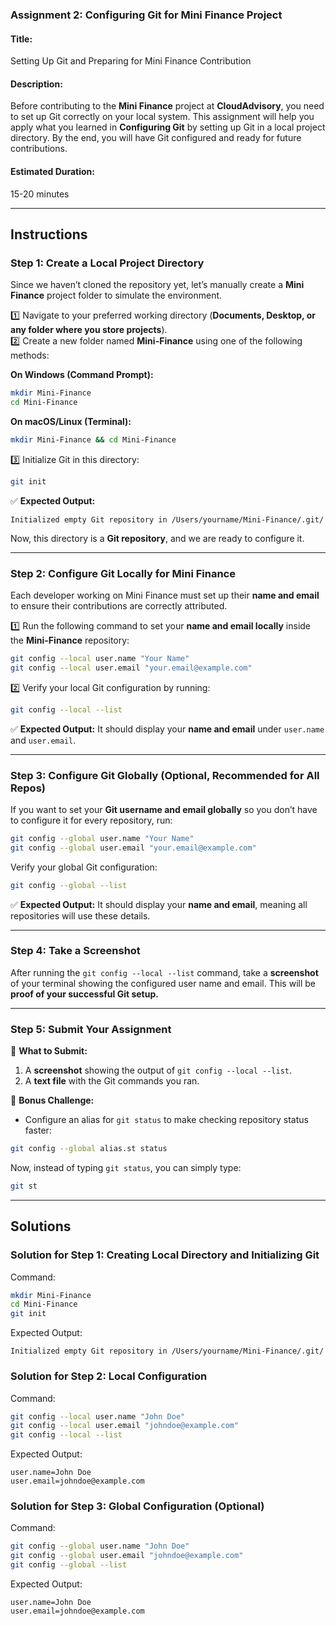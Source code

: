 ### **Assignment 2: Configuring Git for Mini Finance Project**  

#### **Title:**  
Setting Up Git and Preparing for Mini Finance Contribution  

#### **Description:**  
Before contributing to the **Mini Finance** project at **CloudAdvisory**, you need to set up Git correctly on your local system. This assignment will help you apply what you learned in **Configuring Git** by setting up Git in a local project directory. By the end, you will have Git configured and ready for future contributions.  

#### **Estimated Duration:**  
15-20 minutes  

---

## **Instructions**  

### **Step 1: Create a Local Project Directory**  
Since we haven’t cloned the repository yet, let’s manually create a **Mini Finance** project folder to simulate the environment.  

1️⃣ Navigate to your preferred working directory (**Documents, Desktop, or any folder where you store projects**).  
2️⃣ Create a new folder named **Mini-Finance** using one of the following methods:  

**On Windows (Command Prompt):**  

```sh
mkdir Mini-Finance
cd Mini-Finance
```

**On macOS/Linux (Terminal):**  

```sh
mkdir Mini-Finance && cd Mini-Finance
```

3️⃣ Initialize Git in this directory:  

```sh
git init
```

✅ **Expected Output:**  
```
Initialized empty Git repository in /Users/yourname/Mini-Finance/.git/
```
Now, this directory is a **Git repository**, and we are ready to configure it.  

---

### **Step 2: Configure Git Locally for Mini Finance**  
Each developer working on Mini Finance must set up their **name and email** to ensure their contributions are correctly attributed.  

1️⃣ Run the following command to set your **name and email locally** inside the **Mini-Finance** repository:  

```sh
git config --local user.name "Your Name"
git config --local user.email "your.email@example.com"
```

2️⃣ Verify your local Git configuration by running:  

```sh
git config --local --list
```

✅ **Expected Output:** It should display your **name and email** under `user.name` and `user.email`.  

---

### **Step 3: Configure Git Globally (Optional, Recommended for All Repos)**  
If you want to set your **Git username and email globally** so you don’t have to configure it for every repository, run:  

```sh
git config --global user.name "Your Name"
git config --global user.email "your.email@example.com"
```

Verify your global Git configuration:  

```sh
git config --global --list
```

✅ **Expected Output:** It should display your **name and email**, meaning all repositories will use these details.  

---

### **Step 4: Take a Screenshot**  
After running the `git config --local --list` command, take a **screenshot** of your terminal showing the configured user name and email. This will be **proof of your successful Git setup.**  

---

### **Step 5: Submit Your Assignment**  
📌 **What to Submit:**  
1. A **screenshot** showing the output of `git config --local --list`.  
2. A **text file** with the Git commands you ran.  

📌 **Bonus Challenge:**  
- Configure an alias for `git status` to make checking repository status faster:  

```sh
git config --global alias.st status
```

Now, instead of typing `git status`, you can simply type:  

```sh
git st
```

---

## **Solutions**  

### **Solution for Step 1: Creating Local Directory and Initializing Git**  
Command:  

```sh
mkdir Mini-Finance
cd Mini-Finance
git init
```
Expected Output:  

```
Initialized empty Git repository in /Users/yourname/Mini-Finance/.git/
```

### **Solution for Step 2: Local Configuration**  
Command:  

```sh
git config --local user.name "John Doe"
git config --local user.email "johndoe@example.com"
git config --local --list
```
Expected Output:  

```
user.name=John Doe
user.email=johndoe@example.com
```

### **Solution for Step 3: Global Configuration (Optional)**  
Command:  

```sh
git config --global user.name "John Doe"
git config --global user.email "johndoe@example.com"
git config --global --list
```
Expected Output:  

```
user.name=John Doe
user.email=johndoe@example.com
```

